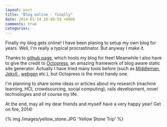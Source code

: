 ```yaml
---
layout: post
title: "Blog online - finally"
date: 2014-01-14 18:49:59 +0800
comments: true
categories: 
---
```


Finally my blog gets online! I have been planing to setup my own blog for
years.  Well, I'm really a typical procrastinator. But anyway I make
it.

Thanks to [github page](http://pages.github.com), which hosts my blog
for free! Meanwhile I also have to give the credit to
[Octopress](http://octopress.org), an amazing framework of blog aware
static site generator. Actually I have tried many tools before (such as
[Middleman](http://middlemanapp.com), [ Jekyll ](http://jekyllrb.com),
[webgen](http://webgen.gettalong.org) etc.), but Octopress is the most
handy one. 

<!--more-->

I'm planning to share some ideas or articles about my research (machine
learning, HCI, crowdsourcing, social computing), rails development,
novel technologies and of course my life. 

At the end, may all my dear friends and myself have a very happy year!
Get on fire, 2014!

{% img /images/yellow_stone.JPG 'Yellow Stone Trip' %}
